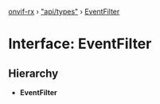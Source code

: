 [onvif-rx](../README.md) › ["api/types"](../modules/_api_types_.md) › [EventFilter](_api_types_.eventfilter.md)

# Interface: EventFilter

## Hierarchy

* **EventFilter**
